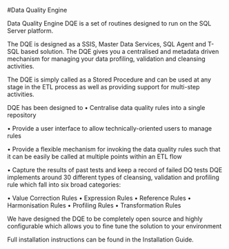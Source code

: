 
#Data Quality Engine

Data Quality Engine DQE is a set of routines designed to run on the SQL Server platform.

The DQE is designed as a SSIS, Master Data Services, SQL Agent and T-SQL based solution. The DQE gives you a centralised and metadata driven mechanism for managing your data profiling, validation and cleansing activities.

The DQE is simply called as a Stored Procedure and can be used at any stage in the ETL process as well as providing support for multi-step activities.

DQE has been designed to
• Centralise data quality rules into a single repository 

• Provide a user interface to allow technically-oriented users to manage rules 

• Provide a flexible mechanism for invoking the data quality rules such that it can be easily be called at multiple points within an ETL flow 

• Capture the results of past tests and keep a record of failed DQ tests DQE implements around 30 different types of cleansing, validation and profiling rule which fall into six broad categories:

• Value Correction Rules 
• Expression Rules 
• Reference Rules 
• Harmonisation Rules 
• Profiling Rules 
• Transformation Rules 

We have designed the DQE to be completely open source and highly configurable which allows you to fine tune the solution to your environment

Full installation instructions can be found in the Installation Guide.
